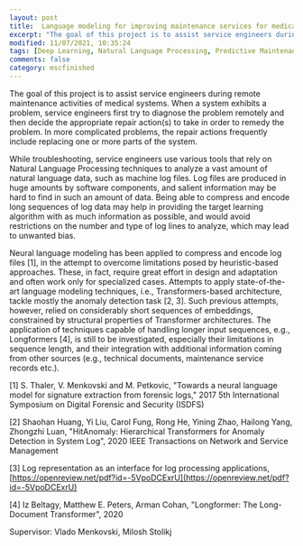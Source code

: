 ```yaml
---
layout: post
title:  Language modeling for improving maintenance services for medical devices
excerpt: "The goal of this project is to assist service engineers during remote maintenance activities of medical systems. When a system exhibits a problem, service engineers first try to diagnose the problem remotely and then decide the appropriate repair action(s) to take in order to remedy the problem."
modified: 11/07/2021, 10:35:24
tags: [Deep Learning, Natural Language Processing, Predictive Maintenance]
comments: false
category: mscfinished
---
```


The goal of this project is to assist service engineers during remote maintenance activities of medical systems. When a system exhibits a problem, service engineers first try to diagnose the problem remotely and then decide the appropriate repair action(s) to take in order to remedy the problem. In more complicated problems, the repair actions frequently include replacing one or more parts of the system.
 
While troubleshooting, service engineers use various tools that rely on Natural Language Processing techniques to analyze a vast amount of natural language data, such as machine log files. Log files are produced in huge amounts by software components, and salient information may be hard to find in such an amount of data. Being able to compress and encode long sequences of log data may help in providing the target learning algorithm with as much information as possible, and would avoid restrictions on the number and type of log lines to analyze, which may lead to unwanted bias.
 
Neural language modeling has been applied to compress and encode log files [1], in the attempt to overcome limitations posed by heuristic-based approaches. These, in fact, require great effort in design and adaptation and often work only for specialized cases. Attempts to apply state-of-the-art language modeling techniques, i.e., Transformers-based architecture, tackle mostly the anomaly detection task [2, 3]. Such previous attempts, however, relied on considerably short sequences of embeddings, constrained by structural properties of Transformer architectures. The application of techniques capable of handling longer input sequences, e.g., Longformers [4], is still to be investigated, especially their limitations in sequence length, and their integration with additional information coming from other sources (e.g., technical documents, maintenance service records etc.).

[1] S. Thaler, V. Menkovski and M. Petkovic, "Towards a neural language model for signature extraction from forensic logs," 2017 5th International Symposium on Digital Forensic and Security (ISDFS)

[2] Shaohan Huang, Yi Liu, Carol Fung, Rong He, Yining Zhao, Hailong Yang, Zhongzhi Luan, "HitAnomaly: Hierarchical Transformers for Anomaly Detection in System Log", 2020 IEEE Transactions on Network and Service Management

[3] Log representation as an interface for log processing applications, [https://openreview.net/pdf?id=-5VpoDCExrU](https://openreview.net/pdf?id=-5VpoDCExrU)

[4] Iz Beltagy, Matthew E. Peters, Arman Cohan, "Longformer: The Long-Document Transformer", 2020
 

Supervisor: Vlado Menkovski, Milosh Stolikj

